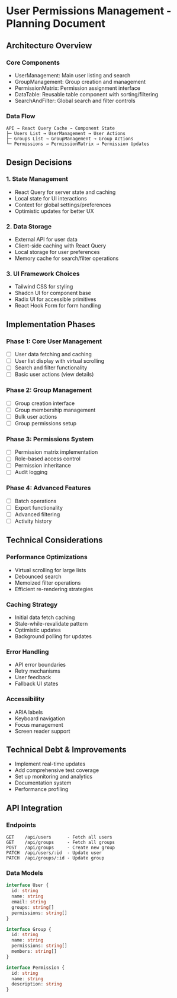 # User Permissions Management - Planning Document

## Architecture Overview

### Core Components

- UserManagement: Main user listing and search
- GroupManagement: Group creation and management
- PermissionMatrix: Permission assignment interface
- DataTable: Reusable table component with sorting/filtering
- SearchAndFilter: Global search and filter controls

### Data Flow

```
API → React Query Cache → Component State
├─ Users List → UserManagement → User Actions
├─ Groups List → GroupManagement → Group Actions
└─ Permissions → PermissionMatrix → Permission Updates
```

## Design Decisions

### 1. State Management

- React Query for server state and caching
- Local state for UI interactions
- Context for global settings/preferences
- Optimistic updates for better UX

### 2. Data Storage

- External API for user data
- Client-side caching with React Query
- Local storage for user preferences
- Memory cache for search/filter operations

### 3. UI Framework Choices

- Tailwind CSS for styling
- Shadcn UI for component base
- Radix UI for accessible primitives
- React Hook Form for form handling

## Implementation Phases

### Phase 1: Core User Management

- [ ] User data fetching and caching
- [ ] User list display with virtual scrolling
- [ ] Search and filter functionality
- [ ] Basic user actions (view details)

### Phase 2: Group Management

- [ ] Group creation interface
- [ ] Group membership management
- [ ] Bulk user actions
- [ ] Group permissions setup

### Phase 3: Permissions System

- [ ] Permission matrix implementation
- [ ] Role-based access control
- [ ] Permission inheritance
- [ ] Audit logging

### Phase 4: Advanced Features

- [ ] Batch operations
- [ ] Export functionality
- [ ] Advanced filtering
- [ ] Activity history

## Technical Considerations

### Performance Optimizations

- Virtual scrolling for large lists
- Debounced search
- Memoized filter operations
- Efficient re-rendering strategies

### Caching Strategy

- Initial data fetch caching
- Stale-while-revalidate pattern
- Optimistic updates
- Background polling for updates

### Error Handling

- API error boundaries
- Retry mechanisms
- User feedback
- Fallback UI states

### Accessibility

- ARIA labels
- Keyboard navigation
- Focus management
- Screen reader support

## Technical Debt & Improvements

- Implement real-time updates
- Add comprehensive test coverage
- Set up monitoring and analytics
- Documentation system
- Performance profiling

## API Integration

### Endpoints

```
GET    /api/users      - Fetch all users
GET    /api/groups     - Fetch all groups
POST   /api/groups     - Create new group
PATCH  /api/users/:id  - Update user
PATCH  /api/groups/:id - Update group
```

### Data Models

```typescript
interface User {
  id: string
  name: string
  email: string
  groups: string[]
  permissions: string[]
}

interface Group {
  id: string
  name: string
  permissions: string[]
  members: string[]
}

interface Permission {
  id: string
  name: string
  description: string
}
```
